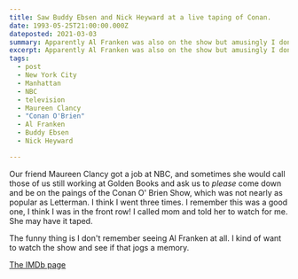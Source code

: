 ```yaml
---
title: Saw Buddy Ebsen and Nick Heyward at a live taping of Conan.
date: 1993-05-25T21:00:00.000Z
dateposted: 2021-03-03
summary: Apparently Al Franken was also on the show but amusingly I don't remember that.
excerpt: Apparently Al Franken was also on the show but amusingly I don't remember that.
tags:
  - post 
  - New York City
  - Manhattan
  - NBC
  - television
  - Maureen Clancy
  - "Conan O'Brien"
  - Al Franken
  - Buddy Ebsen
  - Nick Heyward

---
```


Our friend Maureen Clancy got a job at NBC, and sometimes she would call those of us still working at Golden Books and ask us to _please_ come down and be on the paings of the Conan O' Brien Show, which was not nearly as popular as Letterman. I think I went three times. I remember this was a good one, I think I was in the front row! I called mom and told her to watch for me. She may have it taped.

The funny thing is I don't remember seeing Al Franken at all. I kind of want to watch the show and see if that jogs a memory.

[The IMDb page](https://www.imdb.com/title/tt2618384/)
